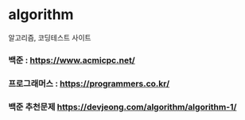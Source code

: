 # algorithm

알고리즘, 코딩테스트 사이트

### 백준 : https://www.acmicpc.net/
### 프로그래머스 : https://programmers.co.kr/


### 백준 추천문제 https://devjeong.com/algorithm/algorithm-1/  

